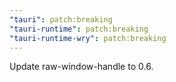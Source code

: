 ```yaml
---
"tauri": patch:breaking
"tauri-runtime": patch:breaking
"tauri-runtime-wry": patch:breaking
---
```


Update raw-window-handle to 0.6.
